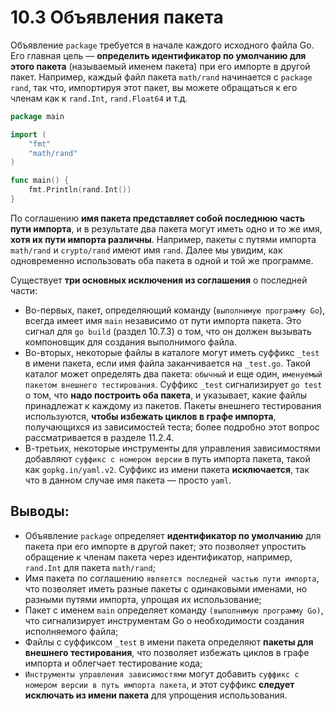 # 10.3 Объявления пакета

Объявление `package` требуется в начале каждого исходного файла Go. Его главная цель — **определить идентификатор по
умолчанию для этого пакета** (называемый именем пакета) при его импорте в другой пакет.
Например, каждый файл пакета `math/rand` начинается с `package rand`, так что, импортируя этот пакет, вы можете
обращаться к
его членам как к `rand.Int`, `rand.Float64` и т.д.

```go
package main

import (
	"fmt"
	"math/rand"
)

func main() {
	fmt.Println(rand.Int())
}
```

По соглашению **имя пакета представляет собой последнюю часть пути импорта**, и в результате два пакета могут иметь одно
и то же имя, **хотя их пути импорта различны**. Например, пакеты с путями импорта `math/rand` и `crypto/rand` имеют
имя `rand`. Далее мы увидим, как одновременно использовать оба пакета в одной и той же программе.

Существует **три основных исключения из соглашения** о последней части:

* Во-первых, пакет, определяющий команду (`выполнимую программу Go`), всегда имеет имя `main` независимо от пути импорта
  пакета. Это сигнал для `go build` (раздел 10.7.3) о том, что он должен вызывать компоновщик для создания выполнимого
  файла.
* Во-вторых, некоторые файлы в каталоге могут иметь суффикс `_test` в имени пакета, если имя файла заканчивается
  на `_test.go`. Такой каталог может определять два пакета: `обычный` и еще
  один, `именуемый пакетом внешнего тестирования`. Суффикс `_test` сигнализирует `go test` о том, что **надо построить
  оба пакета**, и указывает, какие файлы принадлежат к каждому из пакетов. Пакеты внешнего тестирования используются,
  **чтобы избежать циклов в графе импорта**, получающихся из зависимостей теста; более подробно этот вопрос
  рассматривается в разделе 11.2.4.
* В-третьих, некоторые инструменты для управления зависимостями добавляют `суффикс с номером версии` в путь импорта
  пакета, такой как `gopkg.in/yaml.v2`. Суффикс из имени пакета **исключается**, так что в данном случае имя пакета —
  просто `yaml`.

## Выводы:

* Объявление `package` определяет **идентификатор по умолчанию** для пакета при его импорте в другой пакет; это
  позволяет упростить обращение к членам пакета через идентификатор, например, `rand.Int` для пакета `math/rand`;
* Имя пакета по соглашению `является последней частью пути импорта`, что позволяет иметь разные пакеты с одинаковыми
  именами, но разными путями импорта, упрощая их использование;
* Пакет с именем `main` определяет команду `(выполнимую программу Go)`, что сигнализирует инструментам Go о
  необходимости создания исполняемого файла;
* Файлы с суффиксом `_test` в имени пакета определяют **пакеты для внешнего тестирования**, что позволяет избежать
  циклов в графе импорта и облегчает тестирование кода;
* `Инструменты управления зависимостями` могут добавить `суффикс с номером версии в путь импорта пакета`, и этот суффикс
  **следует исключать из имени пакета** для упрощения использования. 